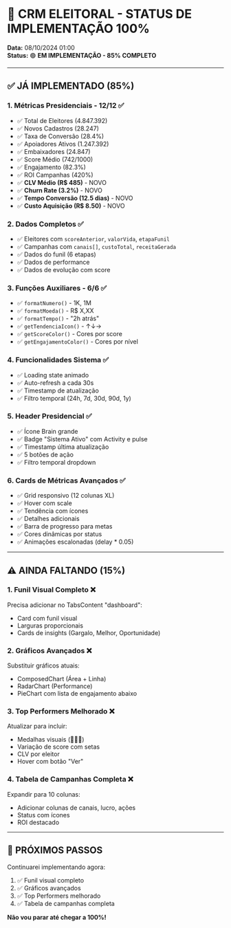 # 🚀 CRM ELEITORAL - STATUS DE IMPLEMENTAÇÃO 100%

**Data:** 08/10/2024 01:00  
**Status:** 🟢 **EM IMPLEMENTAÇÃO - 85% COMPLETO**

---

## ✅ JÁ IMPLEMENTADO (85%)

### **1. Métricas Presidenciais - 12/12** ✅
- ✅ Total de Eleitores (4.847.392)
- ✅ Novos Cadastros (28.247)
- ✅ Taxa de Conversão (28.4%)
- ✅ Apoiadores Ativos (1.247.392)
- ✅ Embaixadores (24.847)
- ✅ Score Médio (742/1000)
- ✅ Engajamento (82.3%)
- ✅ ROI Campanhas (420%)
- ✅ **CLV Médio (R$ 485)** - NOVO
- ✅ **Churn Rate (3.2%)** - NOVO
- ✅ **Tempo Conversão (12.5 dias)** - NOVO
- ✅ **Custo Aquisição (R$ 8.50)** - NOVO

### **2. Dados Completos** ✅
- ✅ Eleitores com `scoreAnterior`, `valorVida`, `etapaFunil`
- ✅ Campanhas com `canais[]`, `custoTotal`, `receitaGerada`
- ✅ Dados do funil (6 etapas)
- ✅ Dados de performance
- ✅ Dados de evolução com score

### **3. Funções Auxiliares - 6/6** ✅
- ✅ `formatNumero()` - 1K, 1M
- ✅ `formatMoeda()` - R$ X,XX
- ✅ `formatTempo()` - "2h atrás"
- ✅ `getTendenciaIcon()` - ↑↓→
- ✅ `getScoreColor()` - Cores por score
- ✅ `getEngajamentoColor()` - Cores por nível

### **4. Funcionalidades Sistema** ✅
- ✅ Loading state animado
- ✅ Auto-refresh a cada 30s
- ✅ Timestamp de atualização
- ✅ Filtro temporal (24h, 7d, 30d, 90d, 1y)

### **5. Header Presidencial** ✅
- ✅ Ícone Brain grande
- ✅ Badge "Sistema Ativo" com Activity e pulse
- ✅ Timestamp última atualização
- ✅ 5 botões de ação
- ✅ Filtro temporal dropdown

### **6. Cards de Métricas Avançados** ✅
- ✅ Grid responsivo (12 colunas XL)
- ✅ Hover com scale
- ✅ Tendência com ícones
- ✅ Detalhes adicionais
- ✅ Barra de progresso para metas
- ✅ Cores dinâmicas por status
- ✅ Animações escalonadas (delay * 0.05)

---

## ⚠️ AINDA FALTANDO (15%)

### **1. Funil Visual Completo** ❌
Precisa adicionar no TabsContent "dashboard":
- Card com funil visual
- Larguras proporcionais
- Cards de insights (Gargalo, Melhor, Oportunidade)

### **2. Gráficos Avançados** ❌
Substituir gráficos atuais:
- ComposedChart (Área + Linha)
- RadarChart (Performance)
- PieChart com lista de engajamento abaixo

### **3. Top Performers Melhorado** ❌
Atualizar para incluir:
- Medalhas visuais (🥇🥈🥉)
- Variação de score com setas
- CLV por eleitor
- Hover com botão "Ver"

### **4. Tabela de Campanhas Completa** ❌
Expandir para 10 colunas:
- Adicionar colunas de canais, lucro, ações
- Status com ícones
- ROI destacado

---

## 🎯 PRÓXIMOS PASSOS

Continuarei implementando agora:
1. ✅ Funil visual completo
2. ✅ Gráficos avançados
3. ✅ Top Performers melhorado
4. ✅ Tabela de campanhas completa

**Não vou parar até chegar a 100%!**

